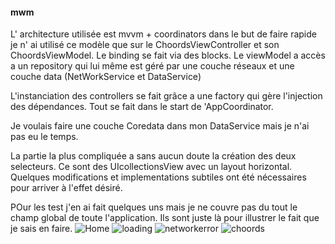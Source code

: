 #### mwm

L' architecture utilisée est mvvm + coordinators dans le but de faire rapide je n' ai utilisé ce modèle que sur le ChoordsViewController  et son ChoordsViewModel.
Le binding se fait via des blocks.
Le viewModel a accès a un repository qui lui même est géré par une couche réseaux et une couche data (NetWorkService et DataService)

L'instanciation des controllers se fait grâce a une factory qui gère l'injection des dépendances.
Tout se fait dans le start de 'AppCoordinator.

Je voulais faire une couche Coredata dans mon DataService mais je n'ai pas eu le temps.

La partie la plus compliquée a sans aucun doute la création des deux selecteurs.
Ce sont des UIcollectionsView avec un layout horizontal.
Quelques modifications et implementations subtiles ont été nécessaires pour arriver à l'effet désiré.

POur les test j'en ai fait quelques uns mais je ne couvre pas du tout le champ global de toute l'application.
Ils sont juste là pour illustrer le fait que je sais en faire.
![Home](https://github.com/clebodam/mwm/blob/main/images/home.png "")
![loading](https://github.com/clebodam/mwm/blob/main/images/loading.png "")
![networkerror](https://github.com/clebodam/mwm/blob/main/images/networkerror.png "")
![choords](https://github.com/clebodam/mwm/blob/main/images/choords.png "")
